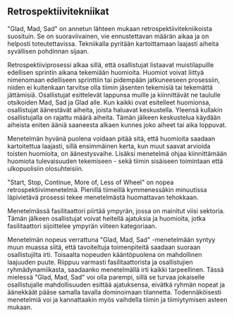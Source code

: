 ## Retrospektiivitekniikat

"Glad, Mad, Sad" on annetun lähteen mukaan retrospektiivitekniikoista suosituin. Se on suoraviivainen, vie ennustettavan määrän aikaa ja on helposti toteutettavissa. Tekniikalla pyritään kartoittamaan laajasti aiheita syvällisen pohdinnan sijaan.

Retrospektiiviprosessi alkaa sillä, että osallistujat listaavat muistilapuille edellisen sprintin aikana tekemiään huomioita. Huomiot voivat liittyä nimenomaan edelliseen sprinttiin tai pidempään jatkuneeseen prosessiin, niiden ei kuitenkaan tarvitse olla tiimin jäsenten tekemisiä tai tekemättä jättämisiä. Osallistujat esittelevät lappunsa muille ja kiinnittävät ne taululle otsikoiden Mad, Sad ja Glad alle. Kun kaikki ovat esitelleet huomionsa, osallistujat äänestävät aiheita, joista haluavat keskustella. Yleensä kullakin osallistujalla on rajattu määrä aiheita. Tämän jälkeen keskustelua käydään aiheista eniten ääniä saaneesta alkaen kunnes joko aiheet tai aika loppuvat. 

Menetelmän hyvänä puolena voidaan pitää sitä, että huomioita saadaan kartoitettua laajasti, sillä ensimmäinen kerta, kun muut saavat arvioida toisten huomioita, on äänestysvaihe. Lisäksi menetelmä ohjaa kiinnittämään huomiota tulevaisuuden tekemiseen - sekä tiimin sisäiseen toimintaan että ulkopuolisiin olosuhteisiin.

"Start, Stop, Continue, More of, Less of Wheel" on nopea retrospektiivimenetelmä. Pienillä tiimeillä kymmenessäkin minuutissa läpivietävä prosessi tekee menetelmästä huomattavan tehokkaan.

Menetelmässä fasilitaattori piirtää ympyrän, jossa on mainitut viisi sektoria. Tämän jälkeen osallistujat voivat heitellä ajatuksia ja huomioita, jotka fasilitaattori sijoittelee ympyrän viiteen kategoriaan. 

Menetelmän nopeus verrattuna "Glad, Mad, Sad" -menetelmään syntyy muun muassa siitä, että tavoiteltuja toimenpiteitä saadaan suoraan osallistujilta irti. Toisaalta nopeuden kääntöpuolena on mahdollinen laajuuden puute. Riippuu varmasti fasilitaattorista ja osallistujien ryhmädynamiikasta, saadaanko menetelmällä irti kaikki tarpeellinen. Tässä mielessä "Glad, Mad, Sad" voi olla parempi, sillä se turvaa jokaiselle osallistujalle mahdollisuuden esittää ajatuksensa, eivätkä ryhmän nopeat ja äänekkäät pääse samalla tavalla dominoimaan tilannetta. Todennäköisesti menetelmiä voi ja kannattaakin myös vaihdella tiimin ja tiimiytymisen asteen mukaan.

 
